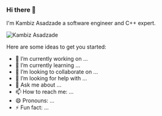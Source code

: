 ### Hi there 👋

I'm Kambiz Asadzade a software engineer and C++ expert.

![Kambiz Asadzade](https://camo.githubusercontent.com/bc99a147a2e4e3f09dd1792aa9261ec28e16be9ef4f9f37a599fb1bef83e7d3e/68747470733a2f2f6b6f6d617265762e636f6d2f67687076632f3f757365726e616d653d4b616d62697a417361647a61646568266c6162656c3d50726f66696c65253230766965777326636f6c6f723d306537356236267374796c653d666c6174)

Here are some ideas to get you started:

- 🔭 I’m currently working on ...
- 🌱 I’m currently learning ...
- 👯 I’m looking to collaborate on ...
- 🤔 I’m looking for help with ...
- 💬 Ask me about ...
- 📫 How to reach me: ...
- 😄 Pronouns: ...
- ⚡ Fun fact: ...
